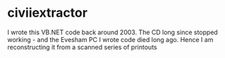 # civiiextractor
I wrote this VB.NET code back around 2003. The CD long since stopped working - and the Evesham PC I wrote code died long ago. Hence I am reconstructing it from a scanned series of printouts
